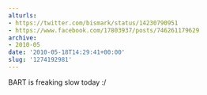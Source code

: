 ```yaml
---
alturls:
- https://twitter.com/bismark/status/14230790951
- https://www.facebook.com/17803937/posts/746261179629
archive:
- 2010-05
date: '2010-05-18T14:29:41+00:00'
slug: '1274192981'
---
```


BART is freaking slow today :/

